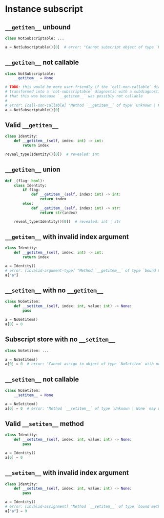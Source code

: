 # Instance subscript

## `__getitem__` unbound

```py
class NotSubscriptable: ...

a = NotSubscriptable()[0]  # error: "Cannot subscript object of type `NotSubscriptable` with no `__getitem__` method"
```

## `__getitem__` not callable

```py
class NotSubscriptable:
    __getitem__ = None

# TODO: this would be more user-friendly if the `call-non-callable` diagnostic was
# transformed into a `not-subscriptable` diagnostic with a subdiagnostic explaining
# that this was because `__getitem__` was possibly not callable
#
# error: [call-non-callable] "Method `__getitem__` of type `Unknown | None` may not be callable on object of type `NotSubscriptable`"
a = NotSubscriptable()[0]
```

## Valid `__getitem__`

```py
class Identity:
    def __getitem__(self, index: int) -> int:
        return index

reveal_type(Identity()[0])  # revealed: int
```

## `__getitem__` union

```py
def _(flag: bool):
    class Identity:
        if flag:
            def __getitem__(self, index: int) -> int:
                return index
        else:
            def __getitem__(self, index: int) -> str:
                return str(index)

    reveal_type(Identity()[0])  # revealed: int | str
```

## `__getitem__` with invalid index argument

```py
class Identity:
    def __getitem__(self, index: int) -> int:
        return index

a = Identity()
# error: [invalid-argument-type] "Method `__getitem__` of type `bound method Identity.__getitem__(index: int) -> int` cannot be called with key of type `Literal["a"]` on object of type `Identity`"
a["a"]
```

## `__setitem__` with no `__getitem__`

```py
class NoGetitem:
    def __setitem__(self, index: int, value: int) -> None:
        pass

a = NoGetitem()
a[0] = 0
```

## Subscript store with no `__setitem__`

```py
class NoSetitem: ...

a = NoSetitem()
a[0] = 0  # error: "Cannot assign to object of type `NoSetitem` with no `__setitem__` method"
```

## `__setitem__` not callable

```py
class NoSetitem:
    __setitem__ = None

a = NoSetitem()
a[0] = 0  # error: "Method `__setitem__` of type `Unknown | None` may not be callable on object of type `NoSetitem`"
```

## Valid `__setitem__` method

```py
class Identity:
    def __setitem__(self, index: int, value: int) -> None:
        pass

a = Identity()
a[0] = 0
```

## `__setitem__` with invalid index argument

```py
class Identity:
    def __setitem__(self, index: int, value: int) -> None:
        pass

a = Identity()
# error: [invalid-assignment] "Method `__setitem__` of type `bound method Identity.__setitem__(index: int, value: int) -> None` cannot be called with a key of type `Literal["a"]` and a value of type `Literal[0]` on object of type `Identity`"
a["a"] = 0
```
